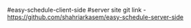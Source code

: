 #easy-schedule-client-side
#server site git link - https://github.com/shahriarkasem/easy-schedule-server-side
